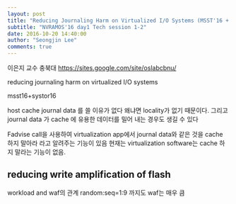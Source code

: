 ```yaml
---
layout: post
title: "Reducing Journaling Harm on Virtualized I/O Systems (MSST'16 + Systor'16)"
subtitle: "NVRAMOS'16 day1 Tech session 1-2"
date: 2016-10-20 14:40:00
author: "Seongjin Lee"
comments: true
---
```




이은지 교수 충북대
https://sites.google.com/site/oslabcbnu/

reducing journaling harm on virtualized I/O systems

msst16+systor16

host cache journal data 를 쓸 이유가 없다 왜냐면 locality가 없기 때문이다.
그리고 journal data 가 cache 에 유용한 데이터를 밀어 내는 경우도 생길 수 있다

Fadvise call을 사용하여 virtualization app에서 journal data와 같은 것을 cache 하지 말아라 라고 알려주는 기능이 있음
현재는 virtualization software는 cache 하지 말라는 기능이 없음.


## reducing write amplification of flash
workload and waf의 관계 random:seq=1:9 까지도 waf는 매우 큼
